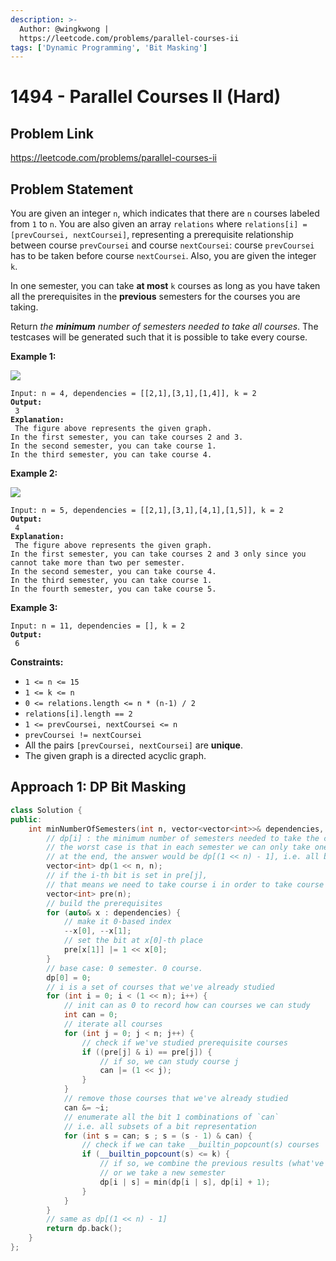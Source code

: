 ```yaml
---
description: >-
  Author: @wingkwong |
  https://leetcode.com/problems/parallel-courses-ii
tags: ['Dynamic Programming', 'Bit Masking']
---
```


# 1494 - Parallel Courses II (Hard)

## Problem Link

https://leetcode.com/problems/parallel-courses-ii

## Problem Statement

You are given an integer `n`, which indicates that there are `n` courses labeled from `1` to `n`. You are also given an array `relations` where `relations[i] = [prevCoursei, nextCoursei]`, representing a prerequisite relationship between course `prevCoursei` and course `nextCoursei`: course `prevCoursei` has to be taken before course `nextCoursei`. Also, you are given the integer `k`.

In one semester, you can take **at most** `k` courses as long as you have taken all the prerequisites in the **previous** semesters for the courses you are taking.

Return _the **minimum** number of semesters needed to take all courses_. The testcases will be generated such that it is possible to take every course.

**Example 1:**

![](https://assets.leetcode.com/uploads/2020/05/22/leetcode\_parallel\_courses\_1.png)

<pre><code>Input: n = 4, dependencies = [[2,1],[3,1],[1,4]], k = 2
<strong>Output:
</strong> 3 
<strong>Explanation:
</strong> The figure above represents the given graph.
In the first semester, you can take courses 2 and 3.
In the second semester, you can take course 1.
In the third semester, you can take course 4.</code></pre>

**Example 2:**

![](https://assets.leetcode.com/uploads/2020/05/22/leetcode\_parallel\_courses\_2.png)

<pre><code>Input: n = 5, dependencies = [[2,1],[3,1],[4,1],[1,5]], k = 2
<strong>Output:
</strong> 4 
<strong>Explanation:
</strong> The figure above represents the given graph.
In the first semester, you can take courses 2 and 3 only since you cannot take more than two per semester.
In the second semester, you can take course 4.
In the third semester, you can take course 1.
In the fourth semester, you can take course 5.</code></pre>

**Example 3:**

<pre><code>Input: n = 11, dependencies = [], k = 2
<strong>Output:
</strong> 6</code></pre>

**Constraints:**

* `1 <= n <= 15`
* `1 <= k <= n`
* `0 <= relations.length <= n * (n-1) / 2`
* `relations[i].length == 2`
* `1 <= prevCoursei, nextCoursei <= n`
* `prevCoursei != nextCoursei`
* All the pairs `[prevCoursei, nextCoursei]` are **unique**.
* The given graph is a directed acyclic graph.

## Approach 1: DP Bit Masking

<SolutionAuthor name="@wingkwong"/>

```cpp
class Solution {
public:
    int minNumberOfSemesters(int n, vector<vector<int>>& dependencies, int k) {
        // dp[i] : the minimum number of semesters needed to take the courses with the bit set in i
        // the worst case is that in each semester we can only take one course, hence initialise with `n`
        // at the end, the answer would be dp[(1 << n) - 1], i.e. all bits set
        vector<int> dp(1 << n, n);
        // if the i-th bit is set in pre[j], 
        // that means we need to take course i in order to take course j
        vector<int> pre(n);
        // build the prerequisites
        for (auto& x : dependencies) {
            // make it 0-based index
            --x[0], --x[1];
            // set the bit at x[0]-th place
            pre[x[1]] |= 1 << x[0];
        }
        // base case: 0 semester. 0 course.
        dp[0] = 0;
        // i is a set of courses that we've already studied
        for (int i = 0; i < (1 << n); i++) {
            // init can as 0 to record how can courses we can study
            int can = 0;
            // iterate all courses
            for (int j = 0; j < n; j++) {
                // check if we've studied prerequisite courses
                if ((pre[j] & i) == pre[j]) {
                    // if so, we can study course j
                    can |= (1 << j);
                }
            }
            // remove those courses that we've already studied
            can &= ~i;
            // enumerate all the bit 1 combinations of `can`
            // i.e. all subsets of a bit representation
            for (int s = can; s ; s = (s - 1) & can) {
                // check if we can take __builtin_popcount(s) courses
                if (__builtin_popcount(s) <= k) {
                    // if so, we combine the previous results (what've studied already)
                    // or we take a new semester
                    dp[i | s] = min(dp[i | s], dp[i] + 1);
                }
            }
        }
        // same as dp[(1 << n) - 1]
        return dp.back();
    }
};
```